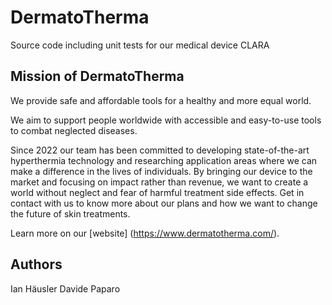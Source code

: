 # **DermatoTherma**
Source code including unit tests for our medical device CLARA

## **Mission of DermatoTherma**
We provide safe and affordable tools for a healthy and more equal world.

We aim to support people worldwide with accessible and easy-to-use tools to combat neglected diseases.

Since 2022 our team has been committed to developing state-of-the-art hyperthermia technology and researching application areas where we can make a difference in the lives of individuals. By bringing our device to the market and focusing on impact rather than revenue, we want to create a world without neglect and fear of harmful treatment side effects. Get in contact with us to know more about our plans and how we want to change the future of skin treatments.

Learn more on our [website] (https://www.dermatotherma.com/).

## **Authors**
Ian Häusler
Davide Paparo
